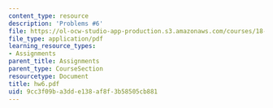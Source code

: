 ```yaml
---
content_type: resource
description: 'Problems #6'
file: https://ol-ocw-studio-app-production.s3.amazonaws.com/courses/18-s66-the-art-of-counting-spring-2003/9cc3f09ba3dde138af8f3b58505cb881_hw6.pdf
file_type: application/pdf
learning_resource_types:
- Assignments
parent_title: Assignments
parent_type: CourseSection
resourcetype: Document
title: hw6.pdf
uid: 9cc3f09b-a3dd-e138-af8f-3b58505cb881
---
```

